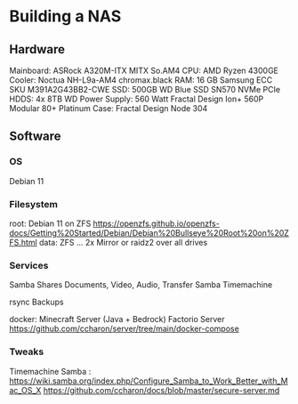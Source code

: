 # Building a NAS

## Hardware

Mainboard: ASRock A320M-ITX MITX So.AM4
CPU: AMD Ryzen 4300GE
Cooler: Noctua NH-L9a-AM4 chromax.black
RAM: 16 GB Samsung ECC SKU M391A2G43BB2-CWE 
SSD: 500GB WD Blue SSD SN570 NVMe PCIe
HDDS: 4x 8TB WD
Power Supply: 560 Watt Fractal Design Ion+ 560P Modular 80+ Platinum
Case: Fractal Design Node 304

## Software

### OS
Debian 11

### Filesystem
root: Debian 11 on ZFS https://openzfs.github.io/openzfs-docs/Getting%20Started/Debian/Debian%20Bullseye%20Root%20on%20ZFS.html
data: ZFS ... 2x Mirror or raidz2 over all drives

### Services
Samba Shares Documents, Video, Audio, Transfer
Samba Timemachine

rsync Backups

docker: 
Minecraft Server (Java + Bedrock)
Factorio Server
https://github.com/ccharon/server/tree/main/docker-compose

### Tweaks
Timemachine Samba : https://wiki.samba.org/index.php/Configure_Samba_to_Work_Better_with_Mac_OS_X
https://github.com/ccharon/docs/blob/master/secure-server.md


